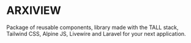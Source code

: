 # ARXIVIEW 

Package of reusable components, library made with the TALL stack, Tailwind CSS, Alpine JS, Livewire and Laravel for your next application.
